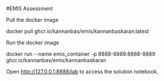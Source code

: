 #EMIS Assessment

Pull the docker image

docker pull ghcr.io/kannanbas/emis/kannanbaskaran:latest

Run the docker image

docker run --name emis_container -p 8888-8889:8888-8889 ghcr.io/kannanbas/emis/kannanbaskaran

Open http://127.0.0.1:8888/lab to access the solution notebook.
